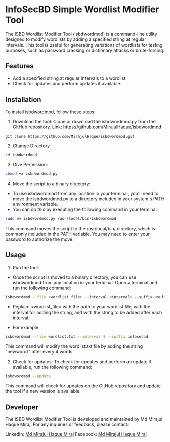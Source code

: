 # InfoSecBD Simple Wordlist Modifier Tool
The ISBD Wordlist Modifier Tool (isbdwordmod) is a command-line utility designed to modify wordlists by adding a specified string at regular intervals. This tool is useful for generating variations of wordlists for testing purposes, such as password cracking or dictionary attacks or brute-forcing.

## Features
- Add a specified string at regular intervals to a wordlist.
- Check for updates and perform updates if available.

## Installation
To install isbdwordmod, follow these steps:
1. Download the tool: Clone or download the isbdwordmod.py from the GitHub repository.
Link: https://github.com/MirajulHaque/isbdwordmod 
```bash
git clone https://github.com/MirajulHaque/isbdwordmod.git
```
2. Change Directory
```bash
cd isbdwordmod
```

3. Give Permission:

```bash 
chmod +x isbdwordmod.py
```

4. Move the script to a binary directory:
- To use isbdwordmod from any location in your terminal, you'll need to move the isbdwordmod.py to a directory included in your system's PATH environment variable.
- You can do this by executing the following command in your terminal:
```bash 
sudo mv isbdwordmod.py /usr/local/bin/isbdwordmod
```
This command moves the script to the /usr/local/bin/ directory, which is commonly included in the PATH variable. You may need to enter your password to authorize the move.

## Usage
1. Run the tool:
- Once the script is moved to a binary directory, you can use isbdwordmod from any location in your terminal. Open a terminal and run the following command:
```bash 
isbdwordmod --file <wordlist_file> --interval <interval> --suffix <suffix>
```

- Replace <wordlist_file> with the path to your wordlist file, <interval> with the interval for adding the string, and <suffix> with the string to be added after each interval.

- For example:
```bash
isbdwordmod --file wordlist.txt --interval 4 --suffix infosecbd
```
This command will modify the wordlist.txt file by adding the string "newword1" after every 4 words.

2. Check for updates: To check for updates and perform an update if available, run the following command:

```bash
isbdwordmod --update
```
This command will check for updates on the GitHub repository and update the tool if a new version is available.

## Developer
The ISBD Wordlist Modifier Tool is developed and maintained by Md Mirajul Haque Miraj. For any inquiries or feedback, please contact:

LinkedIn: [Md Mirajul Haque Miraj](https://www.linkedin.com/in/mdmirajulhaque/)
Facebook: [Md Mirajul Haque Miraj](https://www.facebook.com/MirajulHaqueOfficial.ME/)
